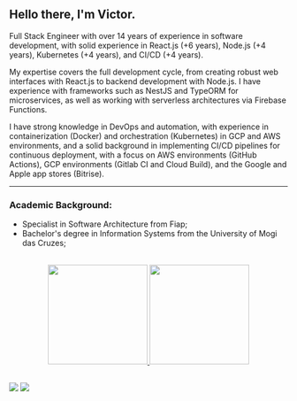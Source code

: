 ## Hello there, I'm Victor.

Full Stack Engineer with over 14 years of experience in software development, with solid experience in React.js (+6 years), Node.js (+4 years), Kubernetes (+4 years), and CI/CD (+4 years).

My expertise covers the full development cycle, from creating robust web interfaces with React.js to backend development with Node.js. I have experience with frameworks such as NestJS and TypeORM for microservices, as well as working with serverless architectures via Firebase Functions.

I have strong knowledge in DevOps and automation, with experience in containerization (Docker) and orchestration (Kubernetes) in GCP and AWS environments, and a solid background in implementing CI/CD pipelines for continuous deployment, with a focus on AWS environments (GitHub Actions), GCP environments (Gitlab CI and Cloud Build), and the Google and Apple app stores (Bitrise).

--------------------------------

### Academic Background:

- Specialist in Software Architecture from Fiap;
- Bachelor's degree in Information Systems from the University of Mogi das Cruzes;

<br/>

<div align="center">
  <a href="https://github.com/victorts1991">
  <img height="180em" src="https://github-readme-stats.vercel.app/api?username=victorts1991&show_icons=true&theme=dracula&include_all_commits=true&count_private=true"/>
  <img height="180em" src="https://github-readme-stats.vercel.app/api/top-langs/?username=victorts1991&layout=compact&langs_count=7&theme=dracula"/>
</div>
  
   ##
  
<div> 
  <a href = "mailto:victorts1991@gmail.com"><img src="https://img.shields.io/badge/-Gmail-%23333?style=for-the-badge&logo=gmail&logoColor=white" target="_blank"></a>
  <a href="https://www.linkedin.com/in/victor-toupitzen-specian" target="_blank"><img src="https://img.shields.io/badge/-LinkedIn-%230077B5?style=for-the-badge&logo=linkedin&logoColor=white" target="_blank"></a>  
</div>
